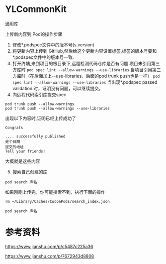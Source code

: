 # YLCommonKit
通用库



上传新内容到 Pod的操作步骤
1.  修改*.podspec文件中的版本号(s.version)
2.  将更新内容上传到 GitHub,然后给这个更新内容设置标签,标签的版本号要和*.podspec文件中的版本号一致.
3.  打开终端,来到项目的根目录下,远程检测代码仓库是否有问题
项目未引用第三方库时
```pod spec lint --allow-warnings --use-libraries```
当项目引用第三方库时（在后面加上--use-libraries，后面的pod trunk push也是一样）
```pod spec lint --allow-warnings --use-libraries```
当出现*.podspec passed validation.时，证明没有问题，可以继续提交。
4.  向远程代码索引库提交spec
```
pod trunk push --allow-warnings
pod trunk push --allow-warnings --use-libraries
```
出现以下内容时,证明已经上传成功了
```
Congrats

.... successfully published
是个日期
提交的地址
Tell your friends!

```
大概就是这些内容


5. 搜索自己创建的库
```
pod search 库名
```
如果刚刚上传完，你可能搜索不到，执行下面的操作
```
rm ~/Library/Caches/CocoaPods/search_index.json

pod search 库名
```

# 参考资料
https://www.jianshu.com/p/c5487c225a36

https://www.jianshu.com/p/7672943d8808
